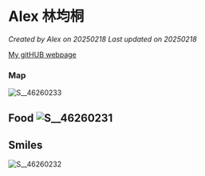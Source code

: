 # Alex 林均桐


*Created by Alex on 20250218 Last updated on 20250218*

[My gitHUB webpage](https://github.com/Alexlin081//.github.io/)




### Map 

![S__46260233](https://github.com/user-attachments/assets/4029711a-f340-4c1e-8866-cc78fc5e3c82)



## Food ![S__46260231](https://github.com/user-attachments/assets/6cb17e8e-3e4e-44d4-bb7d-1ad2b5ee8fe5)


###



## Smiles

![S__46260232](https://github.com/user-attachments/assets/8b98ba07-897e-4e8d-a634-36aa266472bb)


